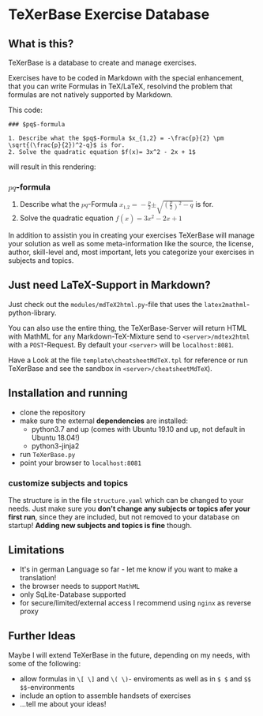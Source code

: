 # TeXerBase Exercise Database

## What is this?

TeXerBase is a database to create and manage exercises.

Exercises have to be coded in Markdown with the special enhancement, that you can write Formulas in TeX/LaTeX, resolvind the problem that formulas are not natively supported by Markdown.

This code:

```
### $pq$-formula

1. Describe what the $pq$-Formula $x_{1,2} = -\frac{p}{2} \pm \sqrt{(\frac{p}{2})^2-q}$ is for.
2. Solve the quadratic equation $f(x)= 3x^2 - 2x + 1$
```

will result in this rendering:

<h3><math xmlns="http://www.w3.org/1998/Math/MathML"><mrow><mi>p</mi><mi>q</mi></mrow></math>-formula</h3>
<ol>
<li>Describe what the <math xmlns="http://www.w3.org/1998/Math/MathML"><mrow><mi>p</mi><mi>q</mi></mrow></math>-Formula <math xmlns="http://www.w3.org/1998/Math/MathML"><mrow><msub><mi>x</mi><mrow><mn>1</mn><mi>,</mi><mn>2</mn></mrow></msub><mo>&#x0003D;</mo><mo>&#x02212;</mo><mfrac><mrow><mi>p</mi></mrow><mrow><mn>2</mn></mrow></mfrac><mi>&#x000B1;</mi><msqrt><mrow><mo>&#x00028;</mo><mfrac><mrow><mi>p</mi></mrow><mrow><mn>2</mn></mrow></mfrac><msup><mo>&#x00029;</mo><mn>2</mn></msup><mo>&#x02212;</mo><mi>q</mi></mrow></msqrt></mrow></math> is for.</li>
<li>Solve the quadratic equation <math xmlns="http://www.w3.org/1998/Math/MathML"><mrow><mi>f</mi><mo>&#x00028;</mo><mi>x</mi><mo>&#x00029;</mo><mo>&#x0003D;</mo><mn>3</mn><msup><mi>x</mi><mn>2</mn></msup><mo>&#x02212;</mo><mn>2</mn><mi>x</mi><mo>&#x0002B;</mo><mn>1</mn></mrow></math></li>
</ol>

In addition to assistin you in creating your exercises TeXerBase will manage your solution as well as some meta-information like the source, the license, author, skill-level and, most important, lets you categorize your exercises in subjects and topics.

## Just need LaTeX-Support in Markdown?

Just check out the `modules/mdTeX2html.py`-file that uses the `latex2mathml`-python-library.

You can also use the entire thing, the TeXerBase-Server will return HTML with MathML for any Markdown-TeX-Mixture send to `<server>/mdtex2html` with a `POST`-Request. By default your `<server>` will be `localhost:8081`.

Have a Look at the file `template\cheatsheetMdTeX.tpl` for reference or run TeXerBase and see the sandbox in `<server>/cheatsheetMdTeX`).

## Installation and running

- clone the repository
- make sure the external __dependencies__ are installed:
  - python3.7 and up (comes with Ubuntu 19.10 and up, not default in Ubuntu 18.04!)
  - python3-jinja2
- run `TeXerBase.py`
- point your browser to `localhost:8081`

### customize subjects and topics

The structure is in the file `structure.yaml` which can be changed to your needs. Just make sure you __don't change any subjects or topics afer your first run__, since they are included, but not removed to your database on startup! __Adding new subjects and topics is fine__ though.

## Limitations

- It's in german Language so far - let me know if you want to make a translation!
- the browser needs to support `MathML`
- only SqLite-Database supported
- for secure/limited/external access I recommend using `nginx` as reverse proxy

## Further Ideas

Maybe I will extend TeXerBase in the future, depending on my needs, with some of the following:

- allow formulas in `\[ \]` and `\( \)`- enviroments as well as in `$ $` and `$$ $$`-environments
- include an option to assemble handsets of exercises
- ...tell me about your ideas!
